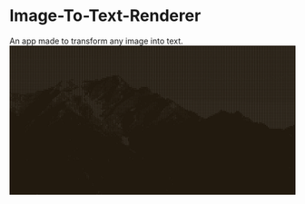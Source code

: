# Image-To-Text-Renderer
An app made to transform any image into text.
![](https://github.com/ThomasFrs/Image-To-Text-Renderer/blob/main/media/ittr_readme.png)
